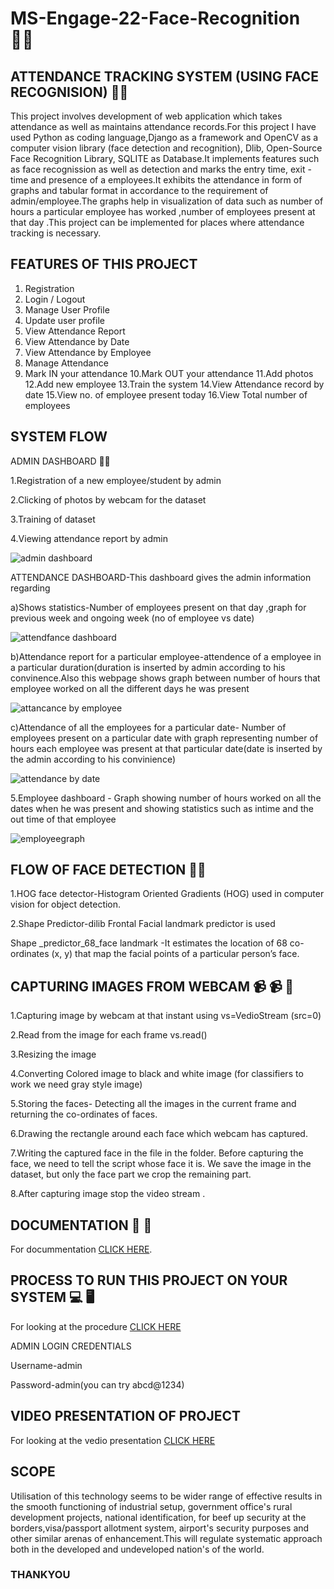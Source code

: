 # MS-Engage-22-Face-Recognition 	:person_red_hair:
##  **ATTENDANCE TRACKING SYSTEM (USING FACE RECOGNISION)**	:woman_student:




This project involves development of web application which takes attendance as well as maintains attendance records.For this project I have used  Python as coding language,Django as a framework  and OpenCV as a computer vision library (face detection and recognition),	Dlib,	Open-Source Face Recognition Library,	SQLITE as  Database.It implements features such as face recognission as well as detection and marks the entry time, exit -time and presence of a employees.It exhibits the attendance in form of  graphs and tabular format in accordance to the requirement of admin/employee.The graphs help in visualization of data such as number of hours a particular employee has worked ,number of employees present at that day .This project can be implemented for  places where attendance tracking is necessary.












##  **FEATURES OF THIS PROJECT**
1.	Registration
2.	Login / Logout
3.	Manage User Profile
4.	Update user profile
5.	View  Attendance Report
6.	View Attendance by Date
7.	View Attendance by Employee
8.	Manage Attendance
9.	Mark IN your attendance
10.Mark OUT your attendance
11.Add photos
12.Add new employee
13.Train the system
14.View Attendance record by date
15.View no. of employee present today
16.View Total number of employees

















##  **SYSTEM FLOW**  
ADMIN DASHBOARD   :technologist:








1.Registration of a new employee/student by admin

2.Clicking of photos by webcam for the dataset

3.Training of dataset

4.Viewing attendance report by admin 






![admin dashboard](https://user-images.githubusercontent.com/102857029/170040527-11c6eb0e-4823-41d2-9bec-aa3788abd6d0.JPG)
















   ATTENDANCE DASHBOARD-This dashboard gives the admin information regarding
   
   
 a)Shows statistics-Number of employees present on that day ,graph for previous week and ongoing week (no of employee vs date)
 
 
 
 
 
 ![attendfance dashboard](https://user-images.githubusercontent.com/102857029/170042819-f2d84e23-9494-4f41-8677-c35c41e4b99b.JPG)
 
 
 
 
 
 
 
   
   
 b)Attendance report for a particular employee-attendence of a employee in a particular duration(duration is inserted by admin according to his convinence.Also this webpage shows graph between number of hours that employee worked on all the different days he was present
 
 
 
 
 
 
  ![attancance by employee](https://user-images.githubusercontent.com/102857029/170041186-663c8d21-018d-419c-9e55-d8db3d563e11.JPG)
  
  
  
  
  
  
  
   
   
   
   
   
   
   
   
   
   
   
   
   
   
   
   
c)Attendance of all the employees for a particular date- Number of employees present on a particular date with graph representing number of hours each employee          was present at that particular date(date is inserted by the admin according to his convinience)









![attendance by date](https://user-images.githubusercontent.com/102857029/170044330-e9cd8545-99b4-442f-b793-26cdab65ecc9.JPG)
























5.Employee dashboard - Graph showing number of hours worked on all the dates when he was present and showing statistics such as intime and the out time of that employee













![employeegraph](https://user-images.githubusercontent.com/102857029/170046573-3bb382b0-71cc-4fb4-8824-f5e63a7beeb5.JPG)




















## **FLOW OF FACE DETECTION**  	:man_technologist:
           
1.HOG face detector-Histogram Oriented Gradients (HOG) used in computer vision for object detection.


2.Shape Predictor-dilib Frontal Facial landmark predictor is used 


 Shape _predictor_68_face landmark -It estimates the location of 68 co-ordinates (x, y) that map the facial points of a particular person’s face.


 ##  **CAPTURING IMAGES FROM WEBCAM**  	📹	:video_camera:   :camera_flash:
 
 
1.Capturing image by webcam at that instant using vs=VedioStream (src=0)


2.Read from the image for each frame vs.read() 


3.Resizing the image 


4.Converting Colored image to black and white image (for classifiers to work we need gray style image)


5.Storing the faces- Detecting all the images in the current frame and returning the co-ordinates of faces.


6.Drawing the rectangle around each face which webcam has captured.


7.Writing the captured face in the file in the folder. Before capturing the face, we need to tell the script whose face it is. We save the image in the dataset, but only the face part we crop the remaining part.


8.After capturing image stop the video stream .




##  **DOCUMENTATION** 	:card_index:  	:orange_book:

For docummentation [CLICK HERE](https://docs.google.com/document/d/1bn-bJaX9ob8y7cWTjXjOysd7DlQx2252/edit?usp=sharing&ouid=102673503864233077521&rtpof=true&sd=true).


## **PROCESS TO RUN THIS PROJECT ON YOUR SYSTEM**  	:computer:   	:desktop_computer:


For looking at the procedure [CLICK HERE](https://drive.google.com/drive/folders/1j28kybfL0yEohmqIYknc297M6KtI8YXC?usp=sharing)








ADMIN LOGIN CREDENTIALS




Username-admin




Password-admin(you can try abcd@1234)






##  **VIDEO PRESENTATION OF PROJECT**  



For looking at the vedio presentation [CLICK HERE](https://drive.google.com/file/d/1DIw4ZWbM5RPXdlNebR_2NaP4d_QKOmCH/view)









## **SCOPE**  	
Utilisation of this technology seems to be wider range of effective results in the  smooth functioning of industrial setup, government office's rural development projects, national identification, for beef up security at the borders,visa/passport allotment system, airport's security purposes and other similar arenas of enhancement.This will regulate systematic approach both in the developed and undeveloped nation's of the world.








### THANKYOU ##














